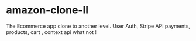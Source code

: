 # amazon-clone-ll
The Ecommerce app clone to another level. User Auth, Stripe API payments, products, cart , context api what not ! 
